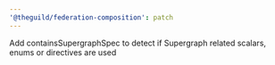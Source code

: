 ```yaml
---
'@theguild/federation-composition': patch
---
```


Add containsSupergraphSpec to detect if Supergraph related scalars, enums or directives are used
